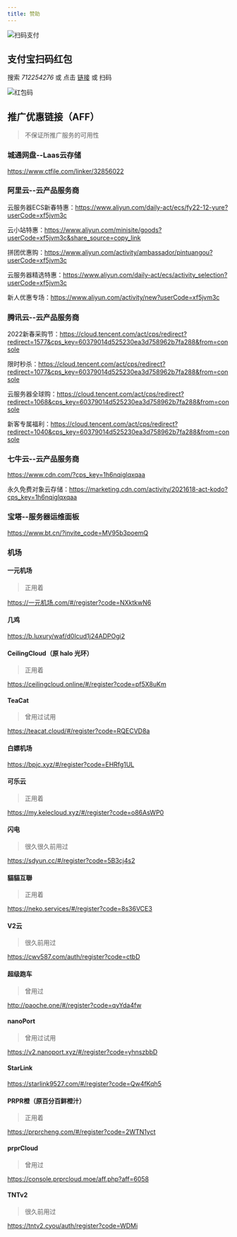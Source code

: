 ```yaml
---
title: 赞助
---
```


![扫码支付](https://cdn.jiecs.top/img/2022/03/about_pay.jpg)

## 支付宝扫码红包

搜索 _712254276_ 或 点击 [链接](https://qr.alipay.com/11w12861oax89w30fn98p36) 或 扫码

![红包码](https://cdn.jiecs.top/img/2022/03/about_alipayredenvelope.png?<40>)

## 推广优惠链接（AFF）

> 不保证所推广服务的可用性

### 城通网盘--Laas云存储

<https://www.ctfile.com/linker/32856022>

### 阿里云--云产品服务商

云服务器ECS新春特惠：<https://www.aliyun.com/daily-act/ecs/fy22-12-yure?userCode=xf5jvm3c>

云小站特惠：<https://www.aliyun.com/minisite/goods?userCode=xf5jvm3c&share_source=copy_link>

拼团优惠购：<https://www.aliyun.com/activity/ambassador/pintuangou?userCode=xf5jvm3c>

云服务器精选特惠：<https://www.aliyun.com/daily-act/ecs/activity_selection?userCode=xf5jvm3c>

新人优惠专场：<https://www.aliyun.com/activity/new?userCode=xf5jvm3c>

### 腾讯云--云产品服务商

2022新春采购节：<https://cloud.tencent.com/act/cps/redirect?redirect=1577&cps_key=60379014d525230ea3d758962b7fa288&from=console>

限时秒杀：<https://cloud.tencent.com/act/cps/redirect?redirect=1077&cps_key=60379014d525230ea3d758962b7fa288&from=console>

云服务器全球购：<https://cloud.tencent.com/act/cps/redirect?redirect=1068&cps_key=60379014d525230ea3d758962b7fa288&from=console>

新客专属福利：<https://cloud.tencent.com/act/cps/redirect?redirect=1040&cps_key=60379014d525230ea3d758962b7fa288&from=console>

### 七牛云--云产品服务商

<https://www.cdn.com/?cps_key=1h6nqiglqxqaa>

永久免费对象云存储：<https://marketing.cdn.com/activity/2021618-act-kodo?cps_key=1h6nqiglqxqaa>

### 宝塔--服务器运维面板

<https://www.bt.cn/?invite_code=MV95b3poemQ>

### 机场

#### 一元机场 <Badge text="60%" />

> 正用着

<https://一元机场.com/#/register?code=NXktkwN6>

#### 几鸡 <Badge text="36%" /> <Badge text="大机场" />

<https://b.luxury/waf/d0lcud1j24ADPOgi2>

#### CeilingCloud（原 halo 光环）<Badge text="30%" /> <Badge text="跑路风险" type="warning"/>

> 正用着

<https://ceilingcloud.online/#/register?code=pf5X8uKm>

#### TeaCat <Badge text="20%" />

> 曾用过试用

<https://teacat.cloud/#/register?code=RQECVD8a>

#### 白嫖机场 <Badge text="20%" />

<https://bpjc.xyz/#/register?code=EHRfg1UL>

#### 可乐云 <Badge text="19%" />

> 正用着

<https://my.kelecloud.xyz/#/register?code=o86AsWP0>

#### 闪电 <Badge text="15%" /> <Badge text="大机场" />

> 很久很久前用过

<https://sdyun.cc/#/register?code=5B3cj4s2>

#### 貓貓互聯 <Badge text="10%" />

> 正用着

<https://neko.services/#/register?code=8s36VCE3>

#### V2云 <Badge text="10%" />

> 很久前用过

<https://cwv587.com/auth/register?code=ctbD>

#### 超级跑车 <Badge text="10%" />

> 曾用过

<http://paoche.one/#/register?code=qyYda4fw>

#### nanoPort <Badge text="10%" />

> 曾用过试用

<https://v2.nanoport.xyz/#/register?code=yhnszbbD>

#### StarLink <Badge text="10%" />

<https://starlink9527.com/#/register?code=Qw4fKqh5>

#### PRPR橙（原百分百鲜橙汁） <Badge text="7%" /> <Badge text="跑路风险" type="warning"/>

> 正用着

<https://prprcheng.com/#/register?code=2WTN1yct>

#### prprCloud

> 曾用过

<https://console.prprcloud.moe/aff.php?aff=6058>

#### TNTv2 <Badge text="1%" />

> 很久前用过

<https://tntv2.cyou/auth/register?code=WDMi>
